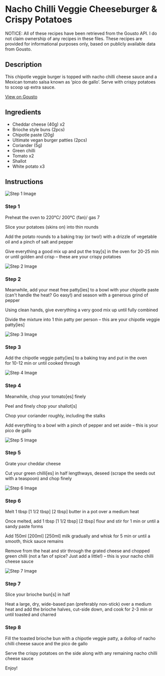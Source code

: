 # Nacho Chilli Veggie Cheeseburger & Crispy Potatoes

NOTICE: All of these recipes have been retrieved from the Gousto API. I do not claim ownership of any recipes in these files. These recipes are provided for informational purposes only, based on publicly available data from Gousto.

## Description

This chipotle veggie burger is topped with nacho chilli cheese sauce and a Mexican tomato salsa known as ‘pico de gallo’. Serve with crispy potatoes to scoop up extra sauce. 

[View on Gousto](https://www.gousto.co.uk/recipes/cookbook/nacho-chilli-veggie-cheeseburger-crispy-potatoes)

## Ingredients

- Cheddar cheese (40g) x2
- Brioche style buns (2pcs)
- Chipotle paste (20g)
- Ultimate vegan burger patties (2pcs)
- Coriander (5g)
- Green chilli
- Tomato x2
- Shallot
- White potato x3

## Instructions

![Step 1 Image](https://production-media.gousto.co.uk/cms/recipe-step-image/Step-1-1616515179135-x200.jpg)

### Step 1

Preheat the oven to 220°C/ 200°C (fan)/ gas 7

Slice your potatoes (skins on) into thin rounds

Add the potato rounds to a baking tray (or two!) with a drizzle of vegetable oil and a pinch of salt and pepper

Give everything a good mix up and put the tray[s] in the oven for 20-25 min or until golden and crisp – these are your crispy potatoes

![Step 2 Image](https://production-media.gousto.co.uk/cms/recipe-step-image/step-2-1616515200873-x200.jpg)

### Step 2

Meanwhile, add your meat free patty[ies] to a bowl with your chipotle paste (can't handle the heat? Go easy!) and season with a generous grind of pepper

Using clean hands, give everything a very good mix up until fully combined

Divide the mixture into 1 thin patty per person – this are your chipotle veggie patty[ies]

![Step 3 Image](https://production-media.gousto.co.uk/cms/recipe-step-image/step-3-1616515220509-x200.jpg)

### Step 3

Add the chipotle veggie patty[ies] to a baking tray and put in the oven for 10-12 min or until cooked through

![Step 4 Image](https://production-media.gousto.co.uk/cms/recipe-step-image/Step-4-1616515231377-x200.jpg)

### Step 4

Meanwhile, chop your tomato[es] finely

Peel and finely chop your shallot[s]

Chop your coriander roughly, including the stalks

Add everything to a bowl with a pinch of pepper and set aside – this is your pico de gallo

![Step 5 Image](https://production-media.gousto.co.uk/cms/recipe-step-image/Step-5-1616515249604-x200.jpg)

### Step 5

Grate your cheddar cheese

Cut your green chilli[es] in half lengthways, deseed (scrape the seeds out with a teaspoon) and chop finely

![Step 6 Image](https://production-media.gousto.co.uk/cms/recipe-step-image/Step-6-1616515265526-x200.jpg)

### Step 6

Melt 1 tbsp <span class="text-purple">[1 1/2 tbsp]</span> <span class="text-danger">[2 tbsp] </span>butter in a pot over a medium heat

Once melted, add 1 tbsp <span class="text-purple">[1 1/2 tbsp]</span> <span class="text-danger">[2 tbsp]</span> flour and stir for 1 min or until a sandy paste forms

Add 150ml <span class="text-purple">[200ml] </span><span class="text-danger">[250ml]</span> milk gradually and whisk for 5 min or until a smooth, thick sauce remains

Remove from the heat and stir through the grated cheese and chopped green chilli (not a fan of spice? Just add a little!) – this is your nacho chilli cheese sauce

![Step 7 Image](https://production-media.gousto.co.uk/cms/recipe-step-image/Step-7-1616515286360-x200.jpg)

### Step 7

Slice your brioche bun[s] in half

Heat a large, dry, wide-based pan (preferably non-stick) over a medium heat and add the brioche halves, cut-side down, and cook for 2-3 min or until toasted and charred

### Step 8

Fill the toasted brioche bun with a chipotle veggie patty, a dollop of nacho chilli cheese sauce and the pico de gallo

Serve the crispy potatoes on the side along with any remaining nacho chilli cheese sauce

Enjoy!

